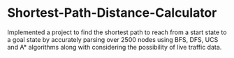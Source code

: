 # Shortest-Path-Distance-Calculator
Implemented a project to find the shortest path to reach from a start state to a goal state by accurately parsing over 2500 nodes using BFS, DFS, UCS and A* algorithms along with considering the possibility of live traffic data.
